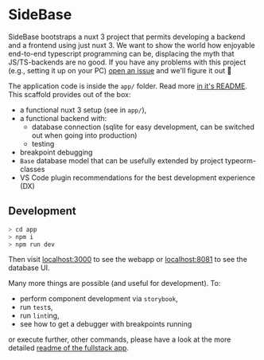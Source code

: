 # SideBase

SideBase bootstraps a nuxt 3 project that permits developing a backend and a frontend using just nuxt 3. We want to show the world how enjoyable end-to-end typescript programming can be, displacing the myth that JS/TS-backends are no good. If you have any problems with this project (e.g., setting it up on your PC) [open an issue](https://github.com/sidestream-tech/sidebase/issues/new/choose) and we'll figure it out 🎉

The application code is inside the `app/` folder. Read more [in it's README](./app/README.md). This scaffold provides out of the box:
- a functional nuxt 3 setup (see in `app/`),
- a functional backend with:
    - database connection (sqlite for easy development, can be switched out when going into production)
    - testing
- breakpoint debugging
- `Base` database model that can be usefully extended by project typeorm-classes
- VS Code plugin recommendations for the best development experience (DX)


## Development

```sh
> cd app
> npm i
> npm run dev
```

Then visit [localhost:3000](http://localhost:3000) to see the webapp or [localhost:8081](http://localhost:8081) to see the database UI.

Many more things are possible (and useful for development). To:
- perform component development via `storybook`,
- run `test`s,
- run `lint`ing,
- see how to get a debugger with breakpoints running

or execute further, other commands, please have a look at the more detailed [readme of the fullstack app](./app/README.md).
